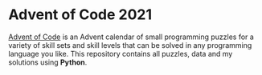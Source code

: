 # Advent of Code 2021
[Advent of Code](https://adventofcode.com/2021) is an Advent calendar of small programming puzzles for a variety of skill sets and skill levels that can be solved in any programming language you like. This repository contains all puzzles, data and my solutions using **Python**.